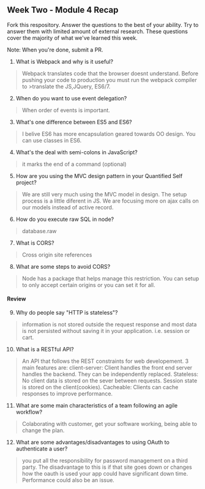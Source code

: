 ## Week Two - Module 4 Recap

Fork this respository. Answer the questions to the best of your ability. Try to answer them with limited amount of external research. These questions cover the majority of what we've learned this week. 

Note: When you're done, submit a PR. 

1. What is Webpack and why is it useful?
>Webpack translates code that the browser doesnt understand. Before pushing your code to production you must run the webpack compiler to >translate the JS,JQuery, ES6/7.
2. When do you want to use event delegation?
>When order of events is important.
3. What's one difference between ES5 and ES6?
> I belive ES6 has more encapsulation geared towards OO design. You can use classes in ES6.
4. What's the deal with semi-colons in JavaScript?
>it marks the end of a command (optional)
5. How are you using the MVC design pattern in your Quantified Self project?
>We are still very much using the MVC model in design. The setup process is a little diferent in JS. We are focusing more on ajax calls  on our models instead of active record.
6. How do you execute raw SQL in node?
>database.raw
7. What is CORS?
>Cross origin site references
8. What are some steps to avoid CORS?
>Node has a package that helps manage this restriction. You can setup to only accept certain origins or you can set it for all.

#### Review  

9. Why do people say "HTTP is stateless"?
>information is not stored outside the request response and most data is not persisted without saving it in your application. i.e. session or cart.
10. What is a RESTful API?
>An API that follows the REST constraints for web developement. 3 main features are:
>client-server: Client handles the front end server handles the backend. They can be independently replaced.
>Stateless: No client data is stored on the sever between requests. Session state is stored on the client(cookies).
>Cacheable: Clients can cache responses to improve performance.
11. What are some main characteristics of a team following an agile workflow?
>Colaborating with customer, get your software working, being able to change the plan.
12. What are some advantages/disadvantages to using OAuth to authenticate a user?
>you put all the responsibility for password management on a third party. The disadvantage to this is if that site goes down or changes how the oauth is used your app could have significant down time. Performance could also be an issue.
